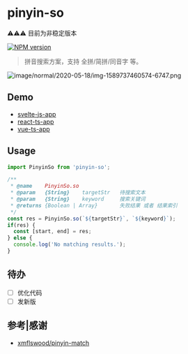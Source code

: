 # pinyin-so

⚠️⚠️⚠️ 目前为非稳定版本

[![NPM version][npm-image]][npm-url]

[npm-image]: https://img.shields.io/npm/v/pinyin-so.svg?longCache=true&style=for-the-badge
[npm-url]: https://www.npmjs.com/package/pinyin-so

> 拼音搜索方案，支持 全拼/简拼/同音字 等。

![image/normal/2020-05-18/img-1589737460574-6747.png](https://public-bucket-realign.nos-eastchina1.126.net/image/normal/2020-05-18/img-1589737460574-6747.png)

## Demo

* [svelte-js-app](https://realign.github.io/pinyin-so/code/demo-svelte/build)
* [react-ts-app](https://realign.github.io/pinyin-so/code/demo-ts-react/build)
* [vue-ts-app](https://realign.github.io/pinyin-so/code/demo-ts-vue/build)

## Usage

```js
import PinyinSo from 'pinyin-so';

/**
 * @name    PinyinSo.so
 * @param   {String}    targetStr   待搜索文本
 * @param   {String}    keyword     搜索关键词
 * @returns {Boolean | Array}       失败结果 或者 结果索引
 */
const res = PinyinSo.so(`${targetStr}`, `${keyword}`);
if(res) {
  const [start, end] = res;
} else {
  console.log('No matching results.');
}
```

## 待办

* [ ] 优化代码
* [ ] 发新版

## 参考|感谢

* [xmflswood/pinyin-match](https://github.com/xmflswood/pinyin-match)
